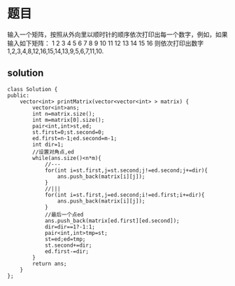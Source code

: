 # 题目
输入一个矩阵，按照从外向里以顺时针的顺序依次打印出每一个数字，例如，如果输入如下矩阵： 1 2 3 4 5 6 7 8 9 10 11 12 13 14 15 16 则依次打印出数字1,2,3,4,8,12,16,15,14,13,9,5,6,7,11,10.
## solution
```
class Solution {
public:
    vector<int> printMatrix(vector<vector<int> > matrix) {
        vector<int>ans;
        int n=matrix.size();
        int m=matrix[0].size();
        pair<int,int>st,ed;
        st.first=0;st.second=0;
        ed.first=n-1;ed.second=m-1;
        int dir=1;
        //设置对角点,ed
        while(ans.size()<n*m){
            //---
            for(int i=st.first,j=st.second;j!=ed.second;j+=dir){
                ans.push_back(matrix[i][j]);
            }
            //|||
            for(int i=st.first,j=ed.second;i!=ed.first;i+=dir){
                ans.push_back(matrix[i][j]);
            }
            //最后一个点ed
            ans.push_back(matrix[ed.first][ed.second]);
            dir=dir==1?-1:1;
            pair<int,int>tmp=st;
            st=ed;ed=tmp;
            st.second+=dir;
            ed.first-=dir;
        }
        return ans;
    }
};
```
